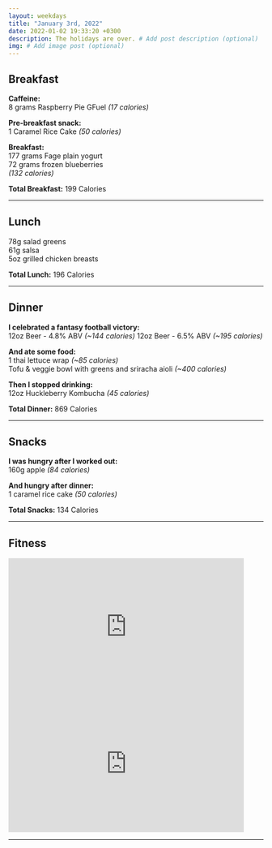```yaml
---
layout: weekdays
title: "January 3rd, 2022"
date: 2022-01-02 19:33:20 +0300
description: The holidays are over. # Add post description (optional)
img: # Add image post (optional)
---
```


## Breakfast

**Caffeine:**<br>
8 grams Raspberry Pie GFuel *(17 calories)*

**Pre-breakfast snack:**<br>
1 Caramel Rice Cake *(50 calories)*

**Breakfast:**<br>
177 grams Fage plain yogurt<br>
72 grams frozen blueberries<br>
*(132 calories)*

**Total Breakfast:** 199 Calories

<hr class="section-line">

## Lunch

78g salad greens<br>
61g salsa<br>
5oz grilled chicken breasts<br>

**Total Lunch:** 196 Calories

<hr class="section-line">

## Dinner

**I celebrated a fantasy football victory:**<br>
12oz Beer - 4.8% ABV *(~144 calories)*
12oz Beer - 6.5% ABV *(~195 calories)*

**And ate some food:**<br>
1 thai lettuce wrap *(~85 calories)*<br>
Tofu & veggie bowl with greens and sriracha aioli *(~400 calories)*

**Then I stopped drinking:**<br>
12oz Huckleberry Kombucha *(45 calories)*

**Total Dinner:** 869 Calories

<hr class="section-line">

## Snacks

**I was hungry after I worked out:**<br>
160g apple *(84 calories)*

**And hungry after dinner:**<br>
1 caramel rice cake *(50 calories)*

**Total Snacks:** 134 Calories

<hr class="section-line">

## Fitness

<iframe src='https://connect.garmin.com/modern/activity/embed/8055794303' title='30 min Power Zone Endurance Ride with Denis Morton' width='465' height='270' frameborder='0'></iframe>

<iframe src='https://connect.garmin.com/modern/activity/embed/8055794260' title='5 min Core Strength with Emma Lovewell' width='465' height='270' frameborder='0'></iframe>

<hr class="section-line">
